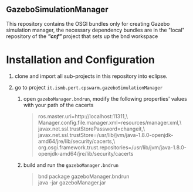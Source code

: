 ## GazeboSimulationManager

This repository contains the OSGI bundles only for creating Gazebo simulation manager, the necessary dependency bundles are in the "local" repository of the ***"cnf"*** project that sets up the bnd workspace


# Installation and Configuration

1. clone and import all sub-projects in this repository into eclipse.

2. go to project `it.ismb.pert.cpswarm.gazeboSimulationManager` 
    1. open `gazeboManager.bndrun`, modify the following properties' values with your path of the cacerts
        >ros.master.uri=http:\/\/localhost:11311,\\\
        >Manager.config.file.manager.xml=resources/manager.xml,\\\
	    >javax.net.ssl.trustStorePassword=changeit,\\\
	    >javax.net.ssl.trustStore=/usr/lib/jvm/java-1.8.0-openjdk-amd64/jre/lib/security/cacerts,\\\
	    >org.osgi.framework.trust.repositories=/usr/lib/jvm/java-1.8.0-openjdk-amd64/jre/lib/security/cacerts
    2. build and run the `gazeboManager.bndrun`
        >bnd package gazeboManager.bndrun\
        >java -jar gazeboManager.jar

